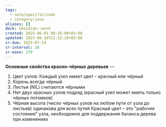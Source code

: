 ```yaml
---
tags:
  - note/specific/code
  - category/java
aliases: []
deck: obsidian::work
created: 2025-06-03 08:26:08+03:00
updated: 2025-06-16T21:12:28+03:00
sr-due: 2025-07-14
sr-interval: 28
sr-ease: 270
---
```


**Основные свойства красно-чёрных деревьев**
—
1. Цвет узлов: Каждый узел имеет цвет - красный или чёрный
2. Корень всегда чёрный
3. Листья (NIL) считаются чёрными
4. Нет двух красных узлов подряд (красный узел может иметь только чёрных потомков)
5. Чёрная высота (число чёрных узлов на любом пути от узла до листьев) одинакова для всех путей
Красный цвет – это "рабочее состояние" узла, необходимое для поддержания баланса дерева при изменениях
